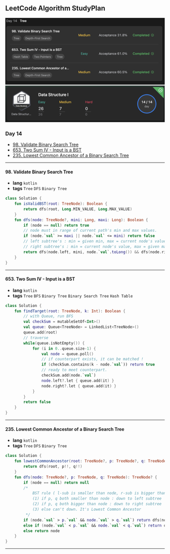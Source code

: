 ## LeetCode Algorithm StudyPlan

<img src="../../assets/leetcode_ds_lv1_day14.png" alt="leetcode_ds_lv1_day14" style="zoom:50%;" />

<img src="../../assets/leetcode_ds_lv1_complete.png" alt="leetcode_ds_lv1_complete.png" style="zoom:50%;" />

### Day 14

- [98. Validate Binary Search Tree](https://leetcode.com/problems/validate-binary-search-tree/?envType=study-plan&id=data-structure-i)
- [653. Two Sum IV - Input is a BST](https://leetcode.com/problems/two-sum-iv-input-is-a-bst/?envType=study-plan&id=data-structure-i)
- [235. Lowest Common Ancestor of a Binary Search Tree](https://leetcode.com/problems/lowest-common-ancestor-of-a-binary-search-tree/?envType=study-plan&id=data-structure-i)

---

#### 98. Validate Binary Search Tree

- **lang**  `kotlin` 
- **tags**  `Tree` `DFS` `Binary Tree` 

```kotlin
class Solution {
    fun isValidBST(root: TreeNode): Boolean {
        return dfs(root, Long.MIN_VALUE, Long.MAX_VALUE)
    }
    fun dfs(node: TreeNode?, mini: Long, maxi: Long): Boolean {
        if (node == null) return true
        // node must in range of current path's min and max values.
        if (node.`val` >= maxi || node.`val` <= mini) return false
        // left subtree's : min = given min, max = current node's value.
        // right subtree's : min = current node's value, max = given max
        return dfs(node.left, mini, node.`val`.toLong()) && dfs(node.right, node.`val`.toLong(), maxi)
    } 
}
```

---

#### 653. Two Sum IV - Input is a BST

- **lang**  `kotlin` 
- **tags**  `Tree` `BFS` `Binary Tree` `Binary Search Tree` `Hash Table`

```kotlin
class Solution {
    fun findTarget(root: TreeNode, k: Int): Boolean {
        // with Queue, run BFS
        val checkSum = mutableSetOf<Int>()
        val queue: Queue<TreeNode> = LinkedList<TreeNode>()
        queue.add(root)
        // traverse
        while(queue.isNotEmpty()) {
            for (i in 0..queue.size-1) {
                val node = queue.poll()
                // if counterpart exists, it can be matched !
                if (checkSum.contains(k - node.`val`)) return true
                // ready to meet counterpart.
                checkSum.add(node.`val`)
                node.left?.let { queue.add(it) }
                node.right?.let { queue.add(it) }
            }
        }
        return false
    }
}
```

---

#### 235. Lowest Common Ancestor of a Binary Search Tree

- **lang**  `kotlin` 
- **tags**  `Tree` `DFS` `Binary Tree` 

```kotlin
class Solution {
    fun lowestCommonAncestor(root: TreeNode?, p: TreeNode?, q: TreeNode?): TreeNode? {
        return dfs(root, p!!, q!!)
    }
    fun dfs(node: TreeNode?, p: TreeNode, q: TreeNode): TreeNode? {
        if (node == null) return null
        /*
            BST rule ( l-sub is smaller than node, r-sub is bigger than node)
            (1) if p, q both smaller than node : down to left subtree
            (2) if p, q both bigger than node : down to right subtree
            (3) else can't down. It's Lowest Common Ancestor
         */
        if (node.`val` > p.`val` && node.`val` > q.`val`) return dfs(node.left, p, q)
        else if (node.`val` < p.`val` && node.`val` < q.`val`) return dfs(node.right, p, q)
        else return node
    }
}
```

---

